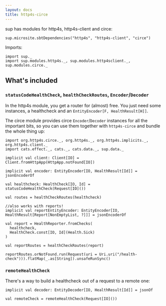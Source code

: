 ```yaml
---
layout: docs
title: http4s-circe
---
```


sup has modules for http4s, http4s-client and circe:

```tut:passthrough
sup.microsite.sbtDependencies("http4s", "http4s-client", "circe")
```

Imports:
```tut:silent
import sup._
import sup.modules.http4s._, sup.modules.http4sclient._, sup.modules.circe._
```

## What's included

### `statusCodeHealthCheck`, `healthCheckRoutes`, `Encoder`/`Decoder`

In the http4s module, you get a router for (almost) free.
You just need some instances, a healthcheck and an `EntityEncoder[F, HealthResult[H]]`.

The circe module provides circe `Encoder`/`Decoder` instances for all the important bits,
so you can use them together with `http4s-circe` and bundle the whole thing up:

```tut:book
import org.http4s.circe._, org.http4s._, org.http4s.implicits._, org.http4s.client._
import cats.effect._, cats._, cats.data._, sup.data._

implicit val client: Client[IO] = Client.fromHttpApp(HttpApp.notFound[IO])
 
implicit val encoder: EntityEncoder[IO, HealthResult[Id]] = jsonEncoderOf

val healthcheck: HealthCheck[IO, Id] = statusCodeHealthCheck(Request[IO]())

val routes = healthCheckRoutes(healthcheck)

//also works with reports!
implicit val reportEntityEncoder: EntityEncoder[IO, HealthResult[Report[NonEmptyList, ?]]] = jsonEncoderOf

val report = HealthReporter.fromChecks(
  healthcheck,
  HealthCheck.const[IO, Id](Health.Sick)
)

val reportRoutes = healthCheckRoutes(report)

reportRoutes.orNotFound.run(Request(uri = Uri.uri("/health-check"))).flatMap(_.as[String]).unsafeRunSync()
```

### `remoteHealthCheck`

There's a way to build a healthcheck out of a request to a remote one:

```tut:book
implicit val decoder: EntityDecoder[IO, HealthResult[Id]] = jsonOf

val remoteCheck = remoteHealthCheck(Request[IO]())
```
